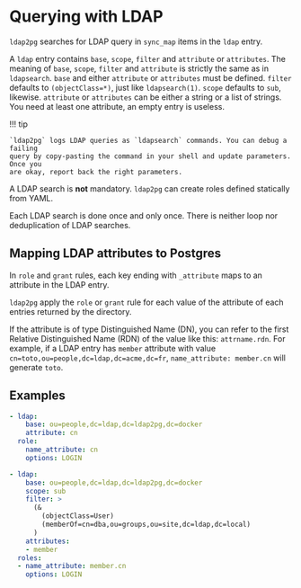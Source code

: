 <h1>Querying with LDAP</h1>

`ldap2pg` searches for LDAP query in `sync_map` items in the `ldap` entry.

A `ldap` entry contains `base`, `scope`, `filter` and `attribute` or
`attributes`. The meaning of `base`, `scope`, `filter` and `attribute` is
strictly the same as in `ldapsearch`. `base` and either `attribute` or
`attributes` must be defined. `filter` defaults to `(objectClass=*)`, just like
`ldapsearch(1)`. `scope` defaults to `sub`, likewise. `attribute` or
`attributes` can be either a string or a list of strings. You need at least one
attribute, an empty entry is useless.

!!! tip

    `ldap2pg` logs LDAP queries as `ldapsearch` commands. You can debug a failing
    query by copy-pasting the command in your shell and update parameters. Once you
    are okay, report back the right parameters.

A LDAP search is **not** mandatory. `ldap2pg` can create roles defined
statically from YAML.

Each LDAP search is done once and only once. There is neither loop nor
deduplication of LDAP searches.


## Mapping LDAP attributes to Postgres

In `role` and `grant` rules, each key ending with `_attribute` maps to an
attribute in the LDAP entry.

`ldap2pg` apply the `role` or `grant` rule for each value of the attribute of
each entries returned by the directory.

If the attribute is of type Distinguished Name (DN), you can refer to the first
Relative Distinguished Name (RDN) of the value like this: `attrname.rdn`. For
example, if a LDAP entry has `member` attribute with value
`cn=toto,ou=people,dc=ldap,dc=acme,dc=fr`, `name_attribute: member.cn` will
generate `toto`.


## Examples

``` yaml
- ldap:
    base: ou=people,dc=ldap,dc=ldap2pg,dc=docker
    attribute: cn
  role:
    name_attribute: cn
    options: LOGIN

- ldap:
    base: ou=people,dc=ldap,dc=ldap2pg,dc=docker
    scope: sub
    filter: >
      (&
        (objectClass=User)
        (memberOf=cn=dba,ou=groups,ou=site,dc=ldap,dc=local)
      )
    attributes:
    - member
  roles:
  - name_attribute: member.cn
    options: LOGIN
```
